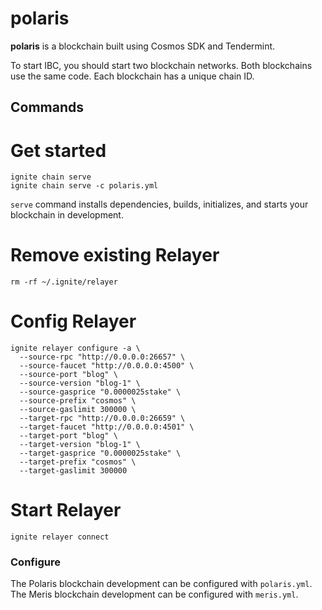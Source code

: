 # polaris

**polaris** is a blockchain built using Cosmos SDK and Tendermint.

To start IBC, you should start two blockchain networks. Both blockchains use the same code. Each blockchain has a unique
chain ID.

## Commands

# Get started

```
ignite chain serve 
ignite chain serve -c polaris.yml
```

`serve` command installs dependencies, builds, initializes, and starts your blockchain in development.

# Remove existing Relayer

```
rm -rf ~/.ignite/relayer
```

# Config Relayer

```
ignite relayer configure -a \
  --source-rpc "http://0.0.0.0:26657" \
  --source-faucet "http://0.0.0.0:4500" \
  --source-port "blog" \
  --source-version "blog-1" \
  --source-gasprice "0.0000025stake" \
  --source-prefix "cosmos" \
  --source-gaslimit 300000 \
  --target-rpc "http://0.0.0.0:26659" \
  --target-faucet "http://0.0.0.0:4501" \
  --target-port "blog" \
  --target-version "blog-1" \
  --target-gasprice "0.0000025stake" \
  --target-prefix "cosmos" \
  --target-gaslimit 300000
```

# Start Relayer

```
ignite relayer connect
```

### Configure

The Polaris blockchain development can be configured with `polaris.yml`.
The Meris blockchain development can be configured with `meris.yml`.



